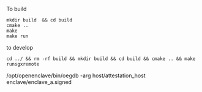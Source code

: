 
To build

```
mkdir build  && cd build 
cmake ..
make
make run
```

to develop
```
cd ../ && rm -rf build && mkdir build && cd build && cmake .. && make runsgxremote
```


/opt/openenclave/bin/oegdb -arg host/attestation_host  enclave/enclave_a.signed